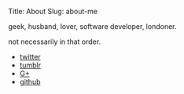 Title: About
Slug: about-me

geek, husband, lover, software developer, londoner.

not necessarily in that order.

 * [twitter](https://twitter.com/ebassi)
 * [tumblr](http://tumblr.emmanuelebassi.name)
 * [G+](https://plus.google.com/+EmmanueleBassi)
 * [github](https://github.com/ebassi)


